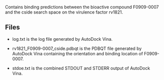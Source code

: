 Contains binding predictions between the bioactive compound F0909-0007 and the cside search space on the virulence factor rv1821.

## Files

- log.txt is the log file generated by AutoDock Vina.

- rv1821_F0909-0007_cside.pdbqt is the PDBQT file generated by AutoDock Vina containing the orientation and binding location of F0909-0007.

- stdoe.txt is the combined STDOUT and STDERR output of AutoDock Vina.

